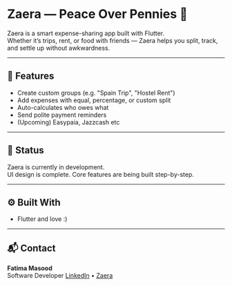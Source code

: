 # Zaera — Peace Over Pennies 🤎

Zaera is a smart expense-sharing app built with Flutter.  
Whether it’s trips, rent, or food with friends — Zaera helps you split, track, and settle up without awkwardness.

---

## 🔑 Features

- Create custom groups (e.g. "Spain Trip", "Hostel Rent")
- Add expenses with equal, percentage, or custom split
- Auto-calculates who owes what
- Send polite payment reminders
- (Upcoming) Easypaia, Jazzcash etc

---

## 🚧 Status

Zaera is currently in development.  
UI design is complete. Core features are being built step-by-step.

---

## ⚙️ Built With

- Flutter and love :)

---

## 📬 Contact

**Fatima Masood**  
Software Developer
[LinkedIn]([https://www.linkedin.com/in/fatimamasoodfm/]) • [Zaera](https://www.linkedin.com/company/zaera-ap/)

